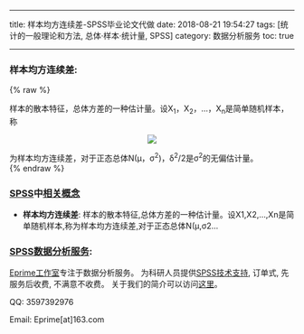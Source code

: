 
---
title: 样本均方连续差-SPSS毕业论文代做
date: 2018-08-21 19:54:27
tags: [统计的一般理论和方法, 总体·样本·统计量, SPSS]
category: 数据分析服务
toc: true

---



<span></span>
<!-- more -->



### 样本均方连续差:

{% raw %}
<div class="p1">样本的散本特征，总体方差的一种估计量。设X<sub>1</sub>，X<sub>2</sub>，…，X<sub>n</sub>是简单随机样本，称<p align="center"><img align="absmiddle" src="/CRFDPIC/R200806043/R200806043.0124.11%5B4bc47a1a6060%5D.gif"></p>为样本均方连续差，对于正态总体N(μ，σ<sup>2</sup>)，δ<sup>2</sup>/2是σ<sup>2</sup>的无偏估计量。</div>
{% endraw %}



### [SPSS](/tags/SPSS/)中[相关概念](/categories/数据分析服务)

- **样本均方连续差**: 样本的散本特征,总体方差的一种估计量。设X1,X2,…,Xn是简单随机样本,称为样本均方连续差,对于正态总体N(μ,σ2...




### [SPSS](/tags/SPSS/)[数据分析服务](/categories/数据分析服务/):
[Eprime工作室](http://Eprime.cn/)专注于数据分析服务。
为科研人员提供[SPSS技术支持](http://Eprime.cn/2018/08/18/Eprime工作室SPSS代做服务详情/), 订单式, 先服务后收费, 不满意不收费。
关于我们的简介可以访问[这里](http://Eprime.cn/2018/08/17/关于Eprime工作室/)。

QQ: 3597392976

Email: Eprime[at]163.com


